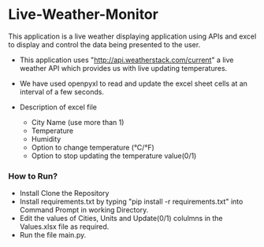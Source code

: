 # Live-Weather-Monitor

This application is a live weather displaying application using APIs and excel to display and control the data being presented to the user.

- This application uses "http://api.weatherstack.com/current" a live weather API which provides us with live updating temperatures.

- We have used openpyxl to read and update the excel sheet cells at an interval of a few seconds.

- Description of excel file
    - City Name (use more than 1)
    - Temperature
    - Humidity
    - Option to change temperature (°C/°F)
    - Option to stop updating the temperature value(0/1)
    
    
### How to Run?

- Install Clone the Repository
- Install requirements.txt by typing "pip install -r requirements.txt" into Command Prompt in working Directory.
- Edit the values of Cities, Units and Update(0/1) colulmns in the Values.xlsx file as required.
- Run the file main.py.
